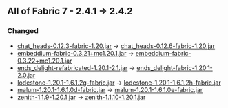 ## All of Fabric 7 - 2.4.1 -> 2.4.2

### Changed

  * [chat_heads-0.12.3-fabric-1.20.jar](https://www.curseforge.com/minecraft/mc-mods/chat-heads/files/5423056) -> [chat_heads-0.12.6-fabric-1.20.jar](https://www.curseforge.com/minecraft/mc-mods/chat-heads/files/5495853)
  * [embeddium-fabric-0.3.21+mc1.20.1.jar](https://www.curseforge.com/minecraft/mc-mods/embeddium/files/5456713) -> [embeddium-fabric-0.3.22+mc1.20.1.jar](https://www.curseforge.com/minecraft/mc-mods/embeddium/files/5494071)
  * [ends_delight-refabricated-1.20.1-2.1.jar](https://www.curseforge.com/minecraft/mc-mods/ends-delight/files/5483127) -> [ends_delight-fabric-1.20.1-2.0.jar](https://www.curseforge.com/minecraft/mc-mods/ends-delight/files/5494730)
  * [lodestone-1.20.1-1.6.1.2g-fabric.jar](https://www.curseforge.com/minecraft/mc-mods/lodestone/files/5490519) -> [lodestone-1.20.1-1.6.1.2h-fabric.jar](https://www.curseforge.com/minecraft/mc-mods/lodestone/files/5498330)
  * [malum-1.20.1-1.6.1.0d-fabric.jar](https://www.curseforge.com/minecraft/mc-mods/malum/files/5482561) -> [malum-1.20.1-1.6.1.0e-fabric.jar](https://www.curseforge.com/minecraft/mc-mods/malum/files/5494532)
  * [zenith-1.1.9-1.20.1.jar](https://www.curseforge.com/minecraft/mc-mods/zenith/files/5314445) -> [zenith-1.1.10-1.20.1.jar](https://www.curseforge.com/minecraft/mc-mods/zenith/files/5497180)

